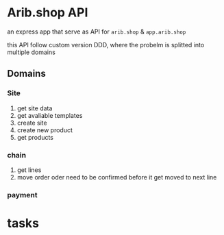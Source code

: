 # Arib.shop API

an express app that serve as API for `arib.shop` & `app.arib.shop`


this API follow custom version DDD, where the probelm is splitted into multiple domains

## Domains

### Site
1. get site data
2. get avaliable templates
3. create site
4. create new product
5. get products

### chain
1. get lines
2. move order
    oder need to be confirmed before it get moved to next line


### payment



# tasks

<!-- todo  addGroup Vs associateGroup Vs linkGroup-->
<!-- todo add route to get all confirmation for specific order -->

